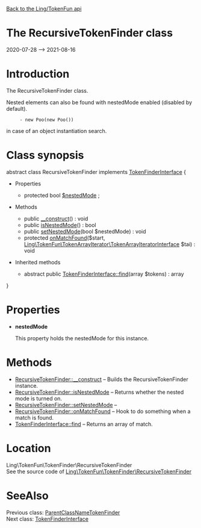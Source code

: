 [Back to the Ling/TokenFun api](https://github.com/lingtalfi/TokenFun/blob/master/doc/api/Ling/TokenFun.md)



The RecursiveTokenFinder class
================
2020-07-28 --> 2021-08-16






Introduction
============

The RecursiveTokenFinder class.



Nested elements can also be found with nestedMode enabled (disabled by default).

         - new Poo(new Poo())


in case of an object instantiation search.



Class synopsis
==============


abstract class <span class="pl-k">RecursiveTokenFinder</span> implements [TokenFinderInterface](https://github.com/lingtalfi/TokenFun/blob/master/doc/api/Ling/TokenFun/TokenFinder/TokenFinderInterface.md) {

- Properties
    - protected bool [$nestedMode](#property-nestedMode) ;

- Methods
    - public [__construct](https://github.com/lingtalfi/TokenFun/blob/master/doc/api/Ling/TokenFun/TokenFinder/RecursiveTokenFinder/__construct.md)() : void
    - public [isNestedMode](https://github.com/lingtalfi/TokenFun/blob/master/doc/api/Ling/TokenFun/TokenFinder/RecursiveTokenFinder/isNestedMode.md)() : bool
    - public [setNestedMode](https://github.com/lingtalfi/TokenFun/blob/master/doc/api/Ling/TokenFun/TokenFinder/RecursiveTokenFinder/setNestedMode.md)(bool $nestedMode) : void
    - protected [onMatchFound](https://github.com/lingtalfi/TokenFun/blob/master/doc/api/Ling/TokenFun/TokenFinder/RecursiveTokenFinder/onMatchFound.md)($start, [Ling\TokenFun\TokenArrayIterator\TokenArrayIteratorInterface](https://github.com/lingtalfi/TokenFun/blob/master/doc/api/Ling/TokenFun/TokenArrayIterator/TokenArrayIteratorInterface.md) $tai) : void

- Inherited methods
    - abstract public [TokenFinderInterface::find](https://github.com/lingtalfi/TokenFun/blob/master/doc/api/Ling/TokenFun/TokenFinder/TokenFinderInterface/find.md)(array $tokens) : array

}




Properties
=============

- <span id="property-nestedMode"><b>nestedMode</b></span>

    This property holds the nestedMode for this instance.
    
    



Methods
==============

- [RecursiveTokenFinder::__construct](https://github.com/lingtalfi/TokenFun/blob/master/doc/api/Ling/TokenFun/TokenFinder/RecursiveTokenFinder/__construct.md) &ndash; Builds the RecursiveTokenFinder instance.
- [RecursiveTokenFinder::isNestedMode](https://github.com/lingtalfi/TokenFun/blob/master/doc/api/Ling/TokenFun/TokenFinder/RecursiveTokenFinder/isNestedMode.md) &ndash; Returns whether the nested mode is turned on.
- [RecursiveTokenFinder::setNestedMode](https://github.com/lingtalfi/TokenFun/blob/master/doc/api/Ling/TokenFun/TokenFinder/RecursiveTokenFinder/setNestedMode.md) &ndash; 
- [RecursiveTokenFinder::onMatchFound](https://github.com/lingtalfi/TokenFun/blob/master/doc/api/Ling/TokenFun/TokenFinder/RecursiveTokenFinder/onMatchFound.md) &ndash; Hook to do something when a match is found.
- [TokenFinderInterface::find](https://github.com/lingtalfi/TokenFun/blob/master/doc/api/Ling/TokenFun/TokenFinder/TokenFinderInterface/find.md) &ndash; Returns an array of match.





Location
=============
Ling\TokenFun\TokenFinder\RecursiveTokenFinder<br>
See the source code of [Ling\TokenFun\TokenFinder\RecursiveTokenFinder](https://github.com/lingtalfi/TokenFun/blob/master/TokenFinder/RecursiveTokenFinder.php)



SeeAlso
==============
Previous class: [ParentClassNameTokenFinder](https://github.com/lingtalfi/TokenFun/blob/master/doc/api/Ling/TokenFun/TokenFinder/ParentClassNameTokenFinder.md)<br>Next class: [TokenFinderInterface](https://github.com/lingtalfi/TokenFun/blob/master/doc/api/Ling/TokenFun/TokenFinder/TokenFinderInterface.md)<br>
